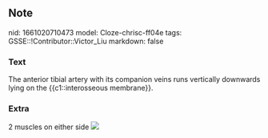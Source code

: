 ## Note
nid: 1661020710473
model: Cloze-chrisc-ff04e
tags: GSSE::!Contributor::Victor_Liu
markdown: false

### Text
The anterior tibial artery with its companion veins runs vertically downwards lying on the {{c1::interosseous membrane}}.

### Extra
2 muscles on either side <img src= 
"paste-3ecfb4da73a69dc26efca2e53b0f2382c96f340f.jpg">
